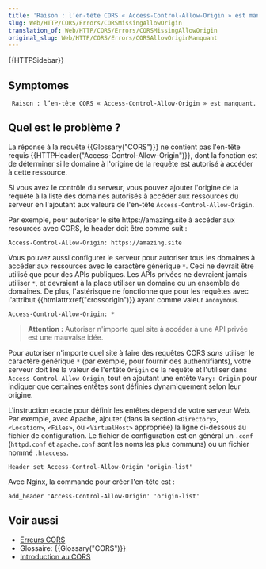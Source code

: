```yaml
---
title: 'Raison : l’en-tête CORS « Access-Control-Allow-Origin » est manquant.'
slug: Web/HTTP/CORS/Errors/CORSMissingAllowOrigin
translation_of: Web/HTTP/CORS/Errors/CORSMissingAllowOrigin
original_slug: Web/HTTP/CORS/Errors/CORSAllowOriginManquant
---
```

{{HTTPSidebar}}

## Symptomes

     Raison : l’en-tête CORS « Access-Control-Allow-Origin » est manquant.

## Quel est le problème ?

La réponse à la requête {{Glossary("CORS")}} ne contient pas l'en-tête requis {{HTTPHeader("Access-Control-Allow-Origin")}}, dont la fonction est de déterminer si le domaine à l'origine de la requête est autorisé à accéder à cette ressource.

Si vous avez le contrôle du serveur, vous pouvez ajouter l'origine de la requête à la liste des domaines autorisés à accéder aux ressources du serveur en l'ajoutant aux valeurs de l'en-tête `Access-Control-Allow-Origin`.

Par exemple, pour autoriser le site https\://amazing.site à accéder aux resources avec CORS, le header doit être comme suit :

    Access-Control-Allow-Origin: https://amazing.site

Vous pouvez aussi configurer le serveur pour autoriser tous les domaines à accéder aux ressources avec le caractère générique `*`. Ceci ne devrait être utilisé que pour des APIs publiques. Les APIs privées ne devraient jamais utiliser `*`, et devraient à la place utiliser un domaine ou un ensemble de domaines. De plus, l'astérisque ne fonctionne que pour les requêtes avec l'attribut {{htmlattrxref("crossorigin")}} ayant comme valeur `anonymous`.

    Access-Control-Allow-Origin: *

> **Attention :** Autoriser n'importe quel site à accéder à une API privée est une mauvaise idée.

Pour autoriser n'importe quel site à faire des requêtes CORS _sans_ utiliser le caractère générique `*` (par exemple, pour fournir des authentifiants), votre serveur doit lire la valeur de l'entête `Origin` de la requête et l'utiliser dans `Access-Control-Allow-Origin`, tout en ajoutant une entête `Vary: Origin` pour indiquer que certaines entêtes sont définies dynamiquement selon leur origine.

L'instruction exacte pour définir les entêtes dépend de votre serveur Web. Par exemple, avec Apache, ajouter (dans la section `<Directory>`, `<Location>`, `<Files>`, ou `<VirtualHost>` appropriée) la ligne ci-dessous au fichier de configuration. Le fichier de configuration est en général un `.conf` (`httpd.conf` et `apache.conf` sont les noms les plus communs) ou un fichier nommé `.htaccess`.

    Header set Access-Control-Allow-Origin 'origin-list'

Avec Nginx, la commande pour créer l'en-tête est :

    add_header 'Access-Control-Allow-Origin' 'origin-list'

## Voir aussi

- [Erreurs CORS](/fr/docs/Web/HTTP/CORS/Errors)
- Glossaire: {{Glossary("CORS")}}
- [Introduction au CORS](/fr/docs/Web/HTTP/CORS)
